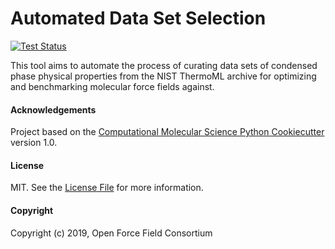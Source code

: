 Automated Data Set Selection
==============================
[//]: # (Badges)
[![Test Status](https://github.com/openforcefield/nistdataselection/workflows/tests/badge.svg)](https://github.com/openforcefield/nistdataselection/actions)

This tool aims to automate the process of curating data sets of condensed phase physical properties
from the NIST ThermoML archive for optimizing and benchmarking molecular force fields against.

#### Acknowledgements
 
Project based on the 
[Computational Molecular Science Python Cookiecutter](https://github.com/molssi/cookiecutter-cms) version 1.0.

#### License

MIT. See the [License File](LICENSE) for more information.

#### Copyright

Copyright (c) 2019, Open Force Field Consortium